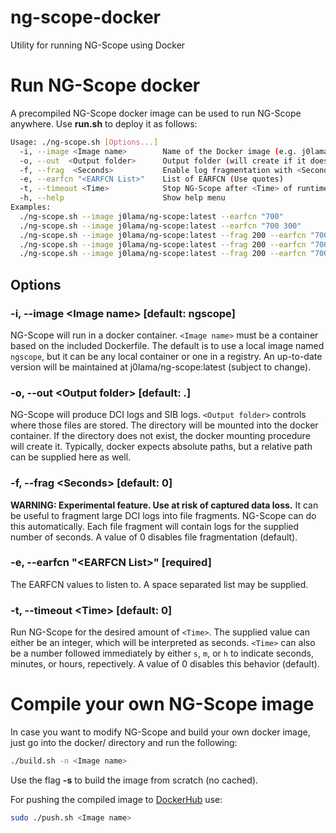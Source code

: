 # ng-scope-docker
Utility for running NG-Scope using Docker

# Run NG-Scope docker
A precompiled NG-Scope docker image can be used to run NG-Scope anywhere. Use **run.sh** to deploy it as follows: 
```bash
Usage: ./ng-scope.sh [Options...]
  -i, --image <Image name>        Name of the Docker image (e.g. j0lama/ng-scope:latest)
  -o, --out  <Output folder>      Output folder (will create if it does not exist)
  -f, --frag  <Seconds>           Enable log fragmentation with <Seconds> per log file
  -e, --earfcn "<EARFCN List>"    List of EARFCN (Use quotes)
  -t, --timeout <Time>            Stop NG-Scope after <Time> of runtime
  -h, --help                      Show help menu
Examples:
  ./ng-scope.sh --image j0lama/ng-scope:latest --earfcn "700"
  ./ng-scope.sh --image j0lama/ng-scope:latest --earfcn "700 300"
  ./ng-scope.sh --image j0lama/ng-scope:latest --frag 200 --earfcn "700 300"
  ./ng-scope.sh --image j0lama/ng-scope:latest --frag 200 --earfcn "700 300" --out enb_logs
  ./ng-scope.sh --image j0lama/ng-scope:latest --frag 200 --earfcn "700 300" --out enb_logs --timeout 1m
```

## Options
### -i, --image \<Image name\> [default: ngscope]
NG-Scope will run in a docker container.
`<Image name>` must be a container based on the included Dockerfile.
The default is to use a local image named `ngscope`, but it can be any local container or one in a registry.
An up-to-date version will be maintained at j0lama/ng-scope:latest (subject to change).

### -o, --out \<Output folder\> [default: .]
NG-Scope will produce DCI logs and SIB logs.
`<Output folder>` controls where those files are stored.
The directory will be mounted into the docker container.
If the directory does not exist, the docker mounting procedure will create it.
Typically, docker expects absolute paths, but a relative path can be supplied here as well.

### -f, --frag \<Seconds\> [default: 0]
**WARNING: Experimental feature. Use at risk of captured data loss.**
It can be useful to fragment large DCI logs into file fragments.
NG-Scope can do this automatically.
Each file fragment will contain logs for the supplied number of seconds.
A value of 0 disables file fragmentation (default).

### -e, --earfcn "\<EARFCN List\>" [required]
The EARFCN values to listen to.
A space separated list may be supplied.

### -t, --timeout \<Time\> [default: 0]
Run NG-Scope for the desired amount of `<Time>`.
The supplied value can either be an integer, which will be interpreted as seconds.
`<Time>` can also be a number followed immediately by either `s`, `m`, or `h` to indicate seconds, minutes, or hours, repectively.
A value of 0 disables this behavior (default).

# Compile your own NG-Scope image
In case you want to modify NG-Scope and build your own docker image, just go into the docker/ directory and run the following:
```bash
./build.sh -n <Image name>
```
Use the flag **-s** to build the image from scratch (no cached).

For pushing the compiled image to [DockerHub](https://hub.docker.com) use:
```bash
sudo ./push.sh <Image name>
```
